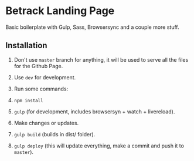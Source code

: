 # Betrack Landing Page
Basic boilerplate with Gulp, Sass, Browsersync and a couple more stuff. 

## Installation
1. Don't use `master` branch for anything, it will be used to serve all the files for the Github Page.

2. Use `dev` for development.

3. Run some commands:

4. `npm install`

5. `gulp` (for development, includes browsersyn + watch + livereload).

6. Make changes or updates.

7. `gulp build` (builds in dist/ folder).

8. `gulp deploy` (this will update everything, make a commit and push it to `master`).

